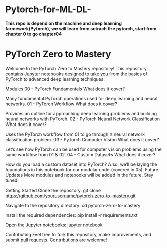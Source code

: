 # Pytorch-for-ML-DL-
**This repo is depend on the machine and deep learning farmework(Pytorch), we will learn from sctrach the pytorch, start from chapter 0 to go chapter04**

# PyTorch Zero to Mastery
Welcome to the PyTorch Zero to Mastery repository! This repository contains Jupyter notebooks designed to take you from the basics of PyTorch to advanced deep learning techniques.

Modules
00 - PyTorch Fundamentals
What does it cover?

Many fundamental PyTorch operations used for deep learning and neural networks.
01 - PyTorch Workflow
What does it cover?

Provides an outline for approaching deep learning problems and building neural networks with PyTorch.
02 - PyTorch Neural Network Classification
What does it cover?

Uses the PyTorch workflow from 01 to go through a neural network classification problem.
03 - PyTorch Computer Vision
What does it cover?

Let’s see how PyTorch can be used for computer vision problems using the same workflow from 01 & 02.
04 - Custom Datasets
What does it cover?

How do you load a custom dataset into PyTorch? Also, we’ll be laying the foundations in this notebook for our modular code (covered in 05).
Future Updates
More modules and notebooks will be added in the future. Stay tuned!

Getting Started
Clone the repository:
git clone https://github.com/yourusername/pytorch-zero-to-mastery.git

Navigate to the repository directory:
cd pytorch-zero-to-mastery

Install the required dependencies:
pip install -r requirements.txt

Open the Jupyter notebooks:
jupyter notebook

Contributing
Feel free to fork this repository, make improvements, and submit pull requests. Contributions are welcome!
